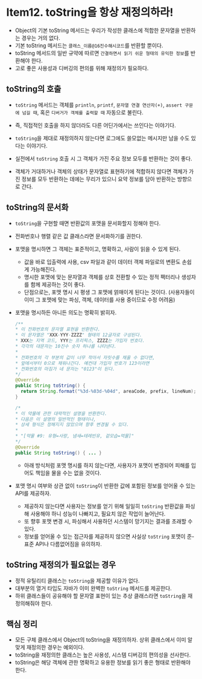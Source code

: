 # Item12. toString을 항상 재정의하라!

- Object의 기본 toString 메서드는 우리가 작성한 클래스에 적합한 문자열을 반환하는 경우는 거의 없다.
- 기본 toString 메서드는 `클래스_이름@16진수해시코드`를 반환할 뿐이다.
- toString 메서드의 일반 규약에 따르면 `간결하면서 읽기 쉬운 형태의 유익한 정보`를 반환해야 한다.
- 고로 좋은 사용성과 디버깅의 편의를 위해 재정의가 필요하다.



## toString의 호출

- `toString` 메서드는 객체를 `println`, `printf`, `문자열 연결 연산자(+)`, `assert 구문에 넘길 때`, 혹은 `디버거가 객체를 출력할 때` 자동으로 불린다.

- 즉, 직접적인 호출을 하지 않더라도 다른 어딘가에서는 쓰인다는 이야기다.
- `toString`을 제대로 재정의하지 않는다면 로그에도 쓸모없는 메시지만 남을 수도 있다는 이야기다.
- 실전에서 `toString` 호출 시 그 객체가 가진 주요 정보 모두를 반환하는 것이 좋다.
- 객체가 거대하거나 객체의 상태가 문자열로 표현하기에 적합하지 않다면 객체가 가진 정보를 모두 반환하는 데에는 무리가 있으니 요약 정보를 담아 반환하는 방향으로 간다.



## toString의 문서화

- `toString`을 구현할 때면 반환값의 포맷을 문서화할지 정해야 한다.

- 전화번호나 행렬 같은 값 클래스라면 문서화하기를 권한다.

- 포맷을 명시하면 그 객체는 표준적이고, 명확하고, 사람이 읽을 수 있게 된다.

  - 값을 바로 입출력에 사용, csv 파일과 같이 데이터 객체 파일로의 변환도 손쉽게 가능해진다.
  - 명시한 포맷에 맞는 문자열과 객체를 상호 전환할 수 있는 정적 팩터리나 생성자를 함께 제공하는 것이 좋다.
  - 단점으로는, 포맷 명시 시 평생 그 포맷에 얽매이게 된다는 것이다. (사용자들이 이미 그 포맷에 맞는 파싱, 객체, 데이터를 사용 중이므로 수정 어려움)

- 포맷을 명시하든 아니든 의도는 명확히 밝히자. 

  ~~~java
  /**
  * 이 전화번호의 문자열 표현을 반환한다.
  * 이 문자열은 "XXX-YYY-ZZZZ" 형태의 12글자로 구성된다.
  * XXX는 지역 코드, YYY는 프리픽스, ZZZZ는 가입자 번호다.
  * 각각의 대문자는 10진수 숫자 하나를 나타낸다.
  *
  * 전화번호의 각 부분의 값이 너무 작아서 자릿수를 채울 수 없다면,
  * 앞에서부터 0으로 채워나간다. 예컨대 가입자 번호가 123이라면
  * 전화번호의 마짐가 네 문자는 "0123"이 된다.
  */
  @Override
  public String toString() {
  	return String.format("%3d-%03d-%04d", areaCode, prefix, lineNum);
  }
  
  /*
  * 이 약물에 관한 대략적인 설명을 반환한다.
  * 다음은 이 설명의 일반적인 형태이나,
  * 상세 형식은 정해지지 않았으며 향후 변경될 수 있다.
  *
  * "[약물 #9: 유형=사랑, 냄새=테레빈유, 겉모습=먹물]"
  */
  @Override
  public String toString() { ... }
  ~~~

  - 아래 방식처럼 포맷 명시를 하지 않는다면, 사용자가 포맷이 변경되어 피해를 입어도 책임을 물을 수는 없을 것이다.

- 포맷 명시 여부와 상관 없이 `toString`이 반환한 값에 포함된 정보를 얻어올 수 있는 API를 제공하자.

  - 제공하지 않는다면 사용자는 정보를 얻기 위해 일일히 `toString` 반환값을 파싱해 사용해야 하니 성능이 나빠지고, 필요치 않은 작업이 늘어난다.
  - 또 향후 포맷 변경 시, 파싱해서 사용하던 시스템이 망기지는 결과를 초래할 수 있다.
  - 정보를 얻어올 수 있는 접근자를 제공하지 않으면 사실상 `toString` 포맷이 준-표준 API나 다름없어짐을 유의하자.



## toString 재정의가 필요없는 경우

- 정적 유틸리티 클래스는 `toString`을 제공할 이유가 없다.
- 대부분의 열거 타입도 자바가 이미 완벽한 `toString` 메서드를 제공한다.
- 하위 클래스들이 공유해야 할 문자열 표현이 있는 추상 클래스라면 `toString`을 재정의해줘야 한다.



## 핵심 정리

- 모든 구체 클래스에서 Object의 toString을 재정의하자. 상위 클래스에서 이미 알맞게 재정의한 경우는 예외이다.
- toString을 재정의한 클래스는 높은 사용성, 시스템 디버깅의 편의성을 선사한다.
- toString은 해당 객체에 관한 명확하고 유용한 정보를 읽기 좋은 형태로 반환해야 한다.
